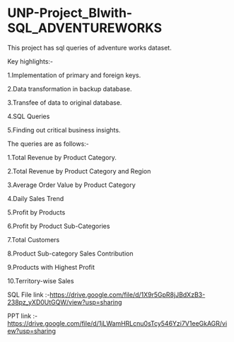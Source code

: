 # UNP-Project_BIwith-SQL_ADVENTUREWORKS

This project has sql queries of adventure works dataset.

Key highlights:-

1.Implementation of primary and foreign keys.

2.Data transformation in backup database.

3.Transfee of data to original database.

4.SQL Queries

5.Finding out critical business insights.

The queries are as follows:-

1.Total Revenue by Product Category.

2.Total Revenue by Product Category and Region

3.Average Order Value by Product Category

4.Daily Sales Trend

5.Profit by Products

6.Profit by Product Sub-Categories

7.Total Customers

8.Product Sub-category Sales Contribution

9.Products with Highest Profit

10.Territory-wise Sales

SQL File link :-https://drive.google.com/file/d/1X9r5GpR8jJBdXzB3-238pz_yXD0UtGQW/view?usp=sharing

PPT link :-https://drive.google.com/file/d/1jLWamHRLcnu0sTcy546Yzi7V1eeGkAGR/view?usp=sharing


